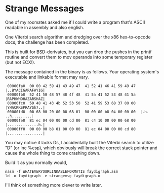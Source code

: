 # Strange Messages

One of my roomates asked me if I could write a program that's ASCII readable in assembly and
also english. 

One Viterbi search algorithm and dredging over the x86 hex-to-opcode docs, the challenge has
been completed.

This is built for BSD-derivates, but you can drop the pushes in the printf routine and convert 
them to mov operands into some temporary register (but not ECX!).

The message contained in the binary is as follows. Your operating system's executable and linkable format may vary.


```
 00000fa0  00 00 42 59 41 43 49 47  41 52 41 46 41 59 49 47  |..BYACIGARAFAYIG|
 00000fb0  52 41 50 48 57 48 4f 48  41 5a 41 52 53 48 41 5a  |RAPHWHOHAZARSHAZ|
 00000fc0  59 48 41 43 4b 52 53 50  52 41 59 53 68 37 00 00  |YHACKRSPRAYSh7..|
 00000fd0  00 68 00 20 00 00 68 01  00 00 00 b8 04 00 00 00  |.h. ..h.........|
 00000fe0  81 ec 04 00 00 00 cd 80  81 c4 10 00 00 00 68 00  |..............h.|
 00000ff0  00 00 00 b8 01 00 00 00  81 ec 04 00 00 00 cd 80  |................|
``` 

You may notice it lacks Ds, I accidentally built the Viterbi search to utilize "D" (or inc %esp), which obviously
will break the correct stack pointer and cause the whole thing to come crashing down.

Build it as you normally would, 

```
nasm -f WHATEVERYOURLINKABLEFORMATIS faydigraph.asm
ld -o faydigraph -e strangemsg faydigraph.o
```

I'll think of something more clever to write later.
